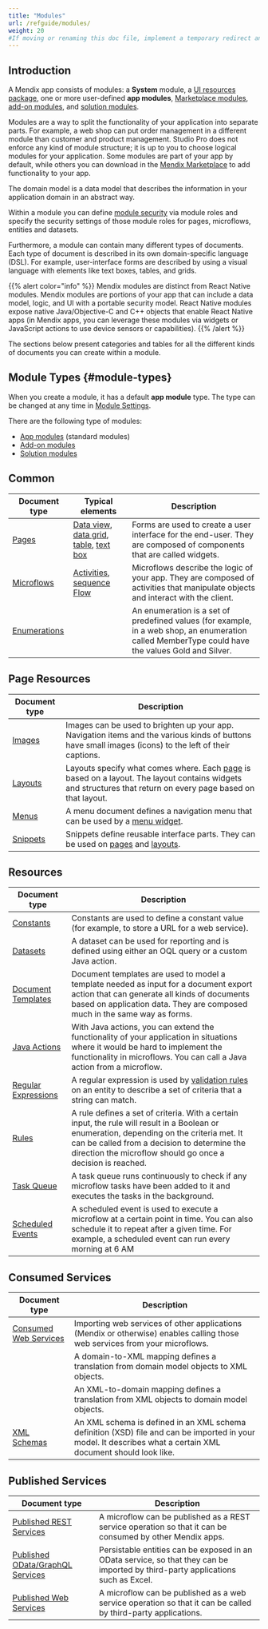 ```yaml
---
title: "Modules"
url: /refguide/modules/
weight: 20
#If moving or renaming this doc file, implement a temporary redirect and let the respective team know they should update the URL in the product. See Mapping to Products for more details.
---
```


## Introduction

A Mendix app consists of modules: a **System** module, a [UI resources package](/refguide/ui-resources-package/), one or more user-defined **app modules**, [Marketplace modules](/appstore/modules/), [add-on modules](/refguide/configure-add-on-and-solution-modules/), and [solution modules](/refguide/configure-add-on-and-solution-modules/). 

Modules are a way to split the functionality of your application into separate parts. For example, a web shop can put order management in a different module than customer and product management. Studio Pro does not enforce any kind of module structure; it is up to you to choose logical modules for your application. Some modules are part of your app by default, while others you can download in the [Mendix Marketplace](https://marketplace.mendix.com/) to add functionality to your app.

The domain model is a data model that describes the information in your application domain in an abstract way.

Within a module you can define [module security](/refguide/module-security/) via module roles and specify the security settings of those module roles for pages, microflows, entities and datasets.

Furthermore, a module can contain many different types of documents. Each type of document is described in its own domain-specific language (DSL). For example, user-interface forms are described by using a visual language with elements like text boxes, tables, and grids.

{{% alert color="info" %}}
Mendix modules are distinct from React Native modules. Mendix modules are portions of your app that can include a data model, logic, and UI with a portable security model. React Native modules expose native Java/Objective-C and C++ objects that enable React Native apps (in Mendix apps, you can leverage these modules via widgets or JavaScript actions to use device sensors or capabilities).
{{% /alert %}}

The sections below present categories and tables for all the different kinds of documents you can create within a module.

## Module Types {#module-types}

When you create a module, it has a default **app module** type. The type can be changed at any time in [Module Settings](/refguide/module-settings/). 

There are the following type of modules:

* [App modules](/refguide/module-settings/#app-module) (standard modules)
* [Add-on modules](/refguide/module-settings/#add-on-module) 
* [Solution modules](/refguide/module-settings/#solution-module)

## Common

| Document type | Typical elements | Description |
| --- | --- | --- |
| [Pages](/refguide/pages/) | [Data view](/refguide/data-view/), [data grid](/refguide/data-grid/), [table](/refguide/table/), [text box](/refguide/text-box/) | Forms are used to create a user interface for the end-user. They are composed of components that are called widgets. |
| [Microflows](/refguide/microflows/) | [Activities](/refguide/activities/), [sequence Flow](/refguide/sequence-flow/) | Microflows describe the logic of your app. They are composed of activities that manipulate objects and interact with the client. |
| [Enumerations](/refguide/enumerations/) |   | An enumeration is a set of predefined values (for example, in a web shop, an enumeration called MemberType could have the values Gold and Silver. |

## Page Resources

| Document type | Description |
| --- | --- |
| [Images](/refguide/images/) | Images can be used to brighten up your app. Navigation items and the various kinds of buttons have small images (icons) to the left of their captions. |
| [Layouts](/refguide/layout/) | Layouts specify what comes where. Each [page](/refguide/page/) is based on a layout. The layout contains widgets and structures that return on every page based on that layout.  |
| [Menus](/refguide/menu/) | A menu document defines a navigation menu that can be used by a [menu widget](/refguide/menu-widgets/). |
| [Snippets](/refguide/snippet/) | Snippets define reusable interface parts. They can be used on [pages](/refguide/page/) and [layouts](/refguide/layout/). |

## Resources

| Document type | Description |
| --- | --- |
| [Constants](/refguide/constants/) | Constants are used to define a constant value (for example, to store a URL for a web service). |
| [Datasets](/refguide/data-sets/) | A dataset can be used for reporting and is defined using either an OQL query or a custom Java action. |
| [Document Templates](/refguide/document-templates/) | Document templates are used to model a template needed as input for a document export action that can generate all kinds of documents based on application data. They are composed much in the same way as forms. |
| [Java Actions](/refguide/java-actions/) | With Java actions, you can extend the functionality of your application in situations where it would be hard to implement the functionality in microflows. You can call a Java action from a microflow. |
| [Regular Expressions](/refguide/regular-expressions/) | A regular expression is used by [validation rules](/refguide/validation-rules/) on an entity to describe a set of criteria that a string can match. |
| [Rules](/refguide/rules/) | A rule defines a set of criteria. With a certain input, the rule will result in a Boolean or enumeration, depending on the criteria met. It can be called from a decision to determine the direction the microflow should go once a decision is reached. |
| [Task Queue](/refguide/task-queue/) | A task queue runs continuously to check if any microflow tasks have been added to it and executes the tasks in the background. |
| [Scheduled Events](/refguide/scheduled-events/) | A scheduled event is used to execute a microflow at a certain point in time. You can also schedule it to repeat after a given time. For example, a scheduled event can run every morning at 6 AM |

## Consumed Services

| Document type | Description |
| --- | --- |
| [Consumed Web Services](/refguide/consumed-web-services/) | Importing web services of other applications (Mendix or otherwise) enables calling those web services from your microflows. |
|  | A domain-to-XML mapping defines a translation from domain model objects to XML objects. |
|  | An XML-to-domain mapping defines a translation from XML objects to domain model objects. |
| [XML Schemas](/refguide/xml-schemas/) | An XML schema is defined in an XML schema definition (XSD) file and can be imported in your model. It describes what a certain XML document should look like. |

## Published Services

| Document type | Description |
| --- | --- |
| [Published REST Services](/refguide/published-rest-services/) | A microflow can be published as a REST service operation so that it can be consumed by other Mendix apps. |
| [Published OData/GraphQL Services](/refguide/published-odata-services/) | Persistable entities can be exposed in an OData service, so that they can be imported by third-party applications such as Excel. |
| [Published Web Services](/refguide/published-web-services/) | A microflow can be published as a web service operation so that it can be called by third-party applications. |
